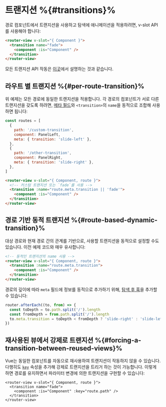 # 트랜지션 %{#transitions}%

<VueSchoolLink
href="https://vueschool.io/lessons/route-transitions"
title="Learn about route transitions"
/>

경로 컴포넌트에서 트랜지션을 사용하고 탐색에 애니메이션을 적용하려면, v-slot API를 사용해야 합니다:

```html
<router-view v-slot="{ Component }">
  <transition name="fade">
    <component :is="Component" />
  </transition>
</router-view>
```

모든 트랜지션 API 작동은 [이곳](https://vuejs.kr/guide/built-ins/transition.html)에서 설명하는 것과 같습니다.

## 라우트 별 트랜지션 %{#per-route-transition}%

위 예제는 모든 경로에 동일한 트랜지션을 적용합니다. 각 경로의 컴포넌트가 서로 다른 트랜지션을 갖도록 하려면, [메타 필드](meta.md)와 `<transition>`의 `name`을 동적으로 조합해 사용하면 됩니다:

```js
const routes = [
  {
    path: '/custom-transition',
    component: PanelLeft,
    meta: { transition: 'slide-left' },
  },
  {
    path: '/other-transition',
    component: PanelRight,
    meta: { transition: 'slide-right' },
  },
]
```

```html
<router-view v-slot="{ Component, route }">
  <!-- 커스텀 트랜지션 또는 `fade`를 사용 -->
  <transition :name="route.meta.transition || 'fade'">
    <component :is="Component" />
  </transition>
</router-view>
```

## 경로 기반 동적 트랜지션 %{#route-based-dynamic-transition}%

대상 경로와 현재 경로 간의 관계를 기반으로, 사용할 트랜지션을 동적으로 설정할 수도 있습니다. 이전 예제 코드와 매우 유사합니다:

```html
<!-- 동적인 트랜지션의 name 사용 -->
<router-view v-slot="{ Component, route }">
  <transition :name="route.meta.transition">
    <component :is="Component" />
  </transition>
</router-view>
```

경로의 깊이에 따라 `meta` 필드에 정보를 동적으로 추가하기 위해, [탐색 후 훅](navigation-guards.md#global-after-hooks)을 추가할 수 있습니다:

```js
router.afterEach((to, from) => {
  const toDepth = to.path.split('/').length
  const fromDepth = from.path.split('/').length
  to.meta.transition = toDepth < fromDepth ? 'slide-right' : 'slide-left'
})
```

## 재사용된 뷰에서 강제로 트랜지션 %{#forcing-a-transition-between-reused-views}%

Vue는 동일한 컴포넌트를 자동으로 재사용하여 트랜지션이 작동하지 않을 수 있습니다. 다행히도 [`key`](https://vuejs.kr/api/built-in-special-attributes.html#key) 속성을 추가해 강제로 트랜지션을 트리거 하는 것이 가능합니다. 이렇게 하면 경로를 유지하면서 파라미터 변경에 의한 트랜지션을 구현할 수 있습니다:

```vue
<router-view v-slot="{ Component, route }">
  <transition name="fade">
    <component :is="Component" :key="route.path" />
  </transition>
</router-view>
```

<!-- TODO: interactive example -->
<!-- See full example [here](https://github.com/vuejs/vue-router/blob/dev/examples/transitions/app.js). -->
